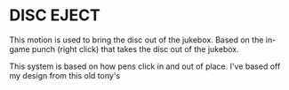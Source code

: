# DISC EJECT
This motion is used to bring the disc out of the jukebox. Based on the in-game punch (right click) that takes the disc out of the jukebox.


This system is based on how pens click in and out of place. I've based off my design from this old tony's 
